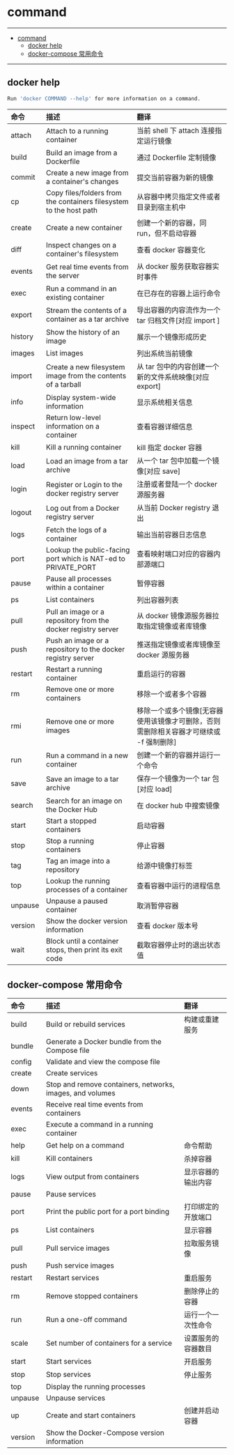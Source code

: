 # command

---

- [command](#command)
  - [docker help](#docker-help)
  - [docker-compose 常用命令](#docker-compose-%e5%b8%b8%e7%94%a8%e5%91%bd%e4%bb%a4)

---

## docker help

``` sh
Run 'docker COMMAND --help' for more information on a command.
```

| 命令    | 描述                                                               | 翻译                                                                                   |
| :------ | :----------------------------------------------------------------- | :------------------------------------------------------------------------------------- |
| attach  | Attach to a running container                                      | 当前 shell 下 attach 连接指定运行镜像                                                  |
| build   | Build an image from a Dockerfile                                   | 通过 Dockerfile 定制镜像                                                               |
| commit  | Create a new image from a container's changes                      | 提交当前容器为新的镜像                                                                 |
| cp      | Copy files/folders from the containers filesystem to the host path | 从容器中拷贝指定文件或者目录到宿主机中                                                 |
| create  | Create a new container                                             | 创建一个新的容器，同 run，但不启动容器                                                 |
| diff    | Inspect changes on a container's filesystem                        | 查看 docker 容器变化                                                                   |
| events  | Get real time events from the server                               | 从 docker 服务获取容器实时事件                                                         |
| exec    | Run a command in an existing container                             | 在已存在的容器上运行命令                                                               |
| export  | Stream the contents of a container as a tar archive                | 导出容器的内容流作为一个 tar 归档文件[对应 import ]                                    |
| history | Show the history of an image                                       | 展示一个镜像形成历史                                                                   |
| images  | List images                                                        | 列出系统当前镜像                                                                       |
| import  | Create a new filesystem image from the contents of a tarball       | 从 tar 包中的内容创建一个新的文件系统映像[对应 export]                                 |
| info    | Display system-wide information                                    | 显示系统相关信息                                                                       |
| inspect | Return low-level information on a container                        | 查看容器详细信息                                                                       |
| kill    | Kill a running container                                           | kill 指定 docker 容器                                                                  |
| load    | Load an image from a tar archive                                   | 从一个 tar 包中加载一个镜像[对应 save]                                                 |
| login   | Register or Login to the docker registry server                    | 注册或者登陆一个 docker 源服务器                                                       |
| logout  | Log out from a Docker registry server                              | 从当前 Docker registry 退出                                                            |
| logs    | Fetch the logs of a container                                      | 输出当前容器日志信息                                                                   |
| port    | Lookup the public-facing port which is NAT-ed to PRIVATE_PORT      | 查看映射端口对应的容器内部源端口                                                       |
| pause   | Pause all processes within a container                             | 暂停容器                                                                               |
| ps      | List containers                                                    | 列出容器列表                                                                           |
| pull    | Pull an image or a repository from the docker registry server      | 从 docker 镜像源服务器拉取指定镜像或者库镜像                                           |
| push    | Push an image or a repository to the docker registry server        | 推送指定镜像或者库镜像至 docker 源服务器                                               |
| restart | Restart a running container                                        | 重启运行的容器                                                                         |
| rm      | Remove one or more containers                                      | 移除一个或者多个容器                                                                   |
| rmi     | Remove one or more images                                          | 移除一个或多个镜像[无容器使用该镜像才可删除，否则需删除相关容器才可继续或 -f 强制删除] |
| run     | Run a command in a new container                                   | 创建一个新的容器并运行一个命令                                                         |
| save    | Save an image to a tar archive                                     | 保存一个镜像为一个 tar 包[对应 load]                                                   |
| search  | Search for an image on the Docker Hub                              | 在 docker hub 中搜索镜像                                                               |
| start   | Start a stopped containers                                         | 启动容器                                                                               |
| stop    | Stop a running containers                                          | 停止容器                                                                               |
| tag     | Tag an image into a repository                                     | 给源中镜像打标签                                                                       |
| top     | Lookup the running processes of a container                        | 查看容器中运行的进程信息                                                               |
| unpause | Unpause a paused container                                         | 取消暂停容器                                                                           |
| version | Show the docker version information                                | 查看 docker 版本号                                                                     |
| wait    | Block until a container stops, then print its exit code            | 截取容器停止时的退出状态值                                                             |

## docker-compose 常用命令

| 命令    | 描述                                                      | 翻译               |
| :------ | :-------------------------------------------------------- | :----------------- |
| build   | Build or rebuild services                                 | 构建或重建服务     |
| bundle  | Generate a Docker bundle from the Compose file            |                    |
| config  | Validate and view the compose file                        |                    |
| create  | Create services                                           |                    |
| down    | Stop and remove containers, networks, images, and volumes |                    |
| events  | Receive real time events from containers                  |                    |
| exec    | Execute a command in a running container                  |                    |
| help    | Get help on a command                                     | 命令帮助           |
| kill    | Kill containers                                           | 杀掉容器           |
| logs    | View output from containers                               | 显示容器的输出内容 |
| pause   | Pause services                                            |                    |
| port    | Print the public port for a port binding                  | 打印绑定的开放端口 |
| ps      | List containers                                           | 显示容器           |
| pull    | Pull service images                                       | 拉取服务镜像       |
| push    | Push service images                                       |                    |
| restart | Restart services                                          | 重启服务           |
| rm      | Remove stopped containers                                 | 删除停止的容器     |
| run     | Run a one-off command                                     | 运行一个一次性命令 |
| scale   | Set number of containers for a service                    | 设置服务的容器数目 |
| start   | Start services                                            | 开启服务           |
| stop    | Stop services                                             | 停止服务           |
| top     | Display the running processes                             |                    |
| unpause | Unpause services                                          |                    |
| up      | Create and start containers                               | 创建并启动容器     |
| version | Show the Docker-Compose version information               |                    |
